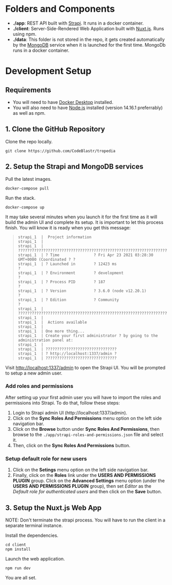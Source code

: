 # Folders and Components

- **./app**: REST API built with [Strapi](https://strapi.io/). It runs in a docker container.
- **./client**: Server-Side-Rendered Web Application built with [Nuxt.js](https://nuxtjs.org/). Runs using npm.
- **./data**: This folder is not stored in the repo, it gets created automatically by the [MongoDB](https://www.mongodb.com/) service when it is launched for the first time. MongoDb runs in a docker container.


# Development Setup

## Requirements

- You will need to have [Docker Desktop](https://www.docker.com/products/docker-desktop) installed.
- You will also need to have [Node.js](https://nodejs.org/en/) installed (version 14.16.1 preferrably) as well as npm.

## 1. Clone the GitHub Repository

Clone the repo locally.
```
git clone https://github.com/CodeBlastr/tropedia
```

## 2. Setup the Strapi and MongoDB services

Pull the latest images.
```
docker-compose pull
```

Run the stack.
```
docker-compose up
```

It may take several minutes when you launch it for the first time as it will build the admin UI and complete its setup. It is important to let this process finish. You will know it is ready when you get this message:

>```
>strapi_1  |  Project information
>strapi_1  | 
>strapi_1  | ?????????????????????????????????????????????????????????????????????????
>strapi_1  | ? Time               ? Fri Apr 23 2021 03:28:30 GMT+0000 (Coordinated ? ?
>strapi_1  | ? Launched in        ? 12423 ms                                         ?
>strapi_1  | ? Environment        ? development                                      ?
>strapi_1  | ? Process PID        ? 187                                              ?
>strapi_1  | ? Version            ? 3.6.0 (node v12.20.1)                            ?
>strapi_1  | ? Edition            ? Community                                        ?
>strapi_1  | ?????????????????????????????????????????????????????????????????????????
>strapi_1  | 
>strapi_1  |  Actions available
>strapi_1  | 
>strapi_1  | One more thing...
>strapi_1  | Create your first administrator ? by going to the administration panel at:
>strapi_1  | 
>strapi_1  | ???????????????????????????????
>strapi_1  | ? http://localhost:1337/admin ?
>strapi_1  | ???????????????????????????????
>```

Visit [http://localhost:1337/admin](http://localhost:1337/admin) to open the Strapi UI. You will be prompted to setup a new admin user.

### Add roles and permissions

After setting up your first admin user you will have to import the roles and permissions into Strapi. To do that, follow these steps:
1. Login to Strapi admin UI (http://localhost:1337/admin).
2. Click on the **Sync Roles And Permissions** menu option on the left side navigation bar.
3. Click on the **Browse** button under **Sync Roles And Permissions**, then browse to the `./app/strapi-roles-and-permissions.json` file and select it.
5. Then, click on the **Sync Roles And Permissions** button.

### Setup default role for new users
1. Click on the **Setings** menu option on the left side navigation bar.
2. Finally, click on the **Roles** link under the **USERS AND PERMISSIONS PLUGIN** group.
Click on the **Advanced Settings** menu option (under the **USERS AND PERMISSIONS PLUGIN** group), then set *Editor* as the *Default role for authenticated users* and then click on the **Save** button.

## 3. Setup the Nuxt.js Web App

NOTE: Don't terminate the strapi process. You will have to run the client in a separate terminal instance.

Install the dependencies.

```
cd client
npm install
```

Launch the web application.

```
npm run dev
```

You are all set.